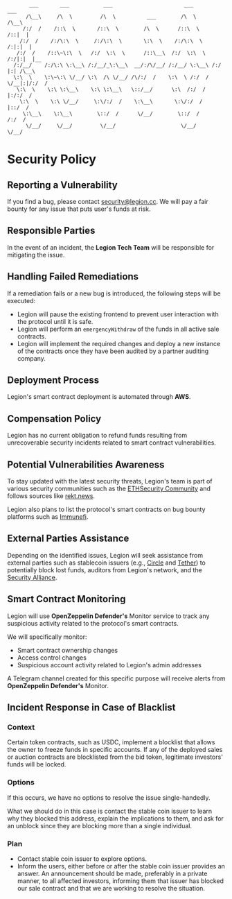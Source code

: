 ```
       ___       ___           ___                       ___           ___
      /\__\     /\  \         /\  \          ___        /\  \         /\__\
     /:/  /    /::\  \       /::\  \        /\  \      /::\  \       /::|  |
    /:/  /    /:/\:\  \     /:/\:\  \       \:\  \    /:/\:\  \     /:|:|  |
   /:/  /    /::\~\:\  \   /:/  \:\  \      /::\__\  /:/  \:\  \   /:/|:|  |__
  /:/__/    /:/\:\ \:\__\ /:/__/_\:\__\  __/:/\/__/ /:/__/ \:\__\ /:/ |:| /\__\
  \:\  \    \:\~\:\ \/__/ \:\  /\ \/__/ /\/:/  /    \:\  \ /:/  / \/__|:|/:/  /
   \:\  \    \:\ \:\__\    \:\ \:\__\   \::/__/      \:\  /:/  /      |:/:/  /
    \:\  \    \:\ \/__/     \:\/:/  /    \:\__\       \:\/:/  /       |::/  /
     \:\__\    \:\__\        \::/  /      \/__/        \::/  /        /:/  /
      \/__/     \/__/         \/__/                     \/__/         \/__/

```

# Security Policy

## Reporting a Vulnerability

If you find a bug, please contact security@legion.cc. We will pay a fair bounty for any issue that puts user's funds at risk.

## Responsible Parties

In the event of an incident, the **Legion Tech Team** will be responsible for mitigating the issue.

## Handling Failed Remediations

If a remediation fails or a new bug is introduced, the following steps will be executed:

- Legion will pause the existing frontend to prevent user interaction with the protocol until it is safe.
- Legion will perform an `emergencyWithdraw` of the funds in all active sale contracts.
- Legion will implement the required changes and deploy a new instance of the contracts once they have been audited by a partner auditing company.

## Deployment Process

Legion's smart contract deployment is automated through **AWS**.

## Compensation Policy

Legion has no current obligation to refund funds resulting from unrecoverable security incidents related to smart contract vulnerabilities.

## Potential Vulnerabilities Awareness

To stay updated with the latest security threats, Legion's team is part of various security communities such as the [ETHSecurity Community](https://t.me/ETHSecurity) and follows sources like [rekt.news](https://rekt.news).

Legion also plans to list the protocol's smart contracts on bug bounty platforms such as [Immunefi](https://immunefi.com).

## External Parties Assistance

Depending on the identified issues, Legion will seek assistance from external parties such as stablecoin issuers (e.g., [Circle](https://www.circle.com/en/) and [Tether](https://tether.to/en/)) to potentially block lost funds, auditors from Legion's network, and the [Security Alliance](https://securityalliance.org/).

## Smart Contract Monitoring

Legion will use **OpenZeppelin Defender's** Monitor service to track any suspicious activity related to the protocol's smart contracts.

We will specifically monitor:

- Smart contract ownership changes
- Access control changes
- Suspicious account activity related to Legion's admin addresses

A Telegram channel created for this specific purpose will receive alerts from **OpenZeppelin Defender's** Monitor.

## Incident Response in Case of Blacklist

### Context

Certain token contracts, such as USDC, implement a blocklist that allows the owner to freeze funds in specific accounts. If any of the deployed sales or auction contracts are blocklisted from the bid token, legitimate investors' funds will be locked.

### Options

If this occurs, we have no options to resolve the issue single-handedly.

What we should do in this case is contact the stable coin issuer to learn why they blocked this address, explain the implications to them, and ask for an unblock since they are blocking more than a single individual.

### Plan

- Contact stable coin issuer to explore options.
- Inform the users, either before or after the stable coin issuer provides an answer. An announcement should be made, preferably in a private manner, to all affected investors, informing them that issuer has blocked our sale contract and that we are working to resolve the situation.
